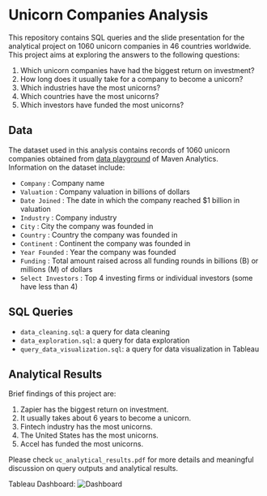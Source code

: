 # Unicorn Companies Analysis

This repository contains SQL queries and the slide presentation for the analytical project on 1060 unicorn companies in 46 countries worldwide. This project aims at exploring the answers to the following questions:
1. Which unicorn companies have had the biggest return on investment?
2. How long does it usually take for a company to become a unicorn?
3. Which industries have the most unicorns? 
4. Which countries have the most unicorns? 
5. Which investors have funded the most unicorns?


## Data

The dataset used in this analysis contains records of 1060 unicorn companies obtained from [data playground](https://www.mavenanalytics.io/data-playground) of Maven Analytics. <br />
Information on the dataset include:
- `Company` : Company name
- `Valuation` : Company valuation in billions of dollars
- `Date Joined` : The date in which the company reached $1 billion in valuation
- `Industry` : Company industry
- `City` : City the company was founded in
- `Country` : Country the company was founded in
- `Continent` : Continent the company was founded in
- `Year Founded` : Year the company was founded
- `Funding` : Total amount raised across all funding rounds in billions (B) or millions (M) of dollars
- `Select Investors` : Top 4 investing firms or individual investors (some have less than 4)


## SQL Queries

- `data_cleaning.sql`: a query for data cleaning
- `data_exploration.sql`: a query for data exploration
- `query_data_visualization.sql`: a query for data visualization in Tableau


## Analytical Results

Brief findings of this project are:
1. Zapier has the biggest return on investment.
2. It usually takes about 6 years to become a unicorn.
3. Fintech industry has the most unicorns.
4. The United States has the most unicorns.
5. Accel has funded the most unicorns.

Please check `uc_analytical_results.pdf` for more details and meaningful discussion on query outputs and analytical results.

Tableau Dashboard:
![Dashboard](/img/dashboard.png?raw=true)


